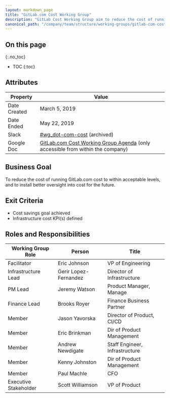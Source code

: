 ```yaml
---
layout: markdown_page
title: "GitLab.com Cost Working Group"
description: "GitLab Cost Working Group aim to reduce the cost of running GitLab.com to within acceptable levels. View more information here!"
canonical_path: "/company/team/structure/working-groups/gitlab-com-cost/"
---
```


## On this page
{:.no_toc}

- TOC
{:toc}

## Attributes

| Property     | Value         |
|--------------|---------------|
| Date Created | March 5, 2019 |
| Date Ended   | May 22, 2019  |
| Slack        | [#wg_dot-com-cost](https://gitlab.slack.com/messages/CGQHT13RB) (archived) |
| Google Doc   | [GitLab.com Cost Working Group Agenda](https://docs.google.com/document/d/1BmqoTrzWhNW_ytbc_H7I3BH9YgusT9AikfO7aHlNPdA/edit) (only accessible from within the company) |

## Business Goal

To reduce the cost of running GitLab.com cost to within acceptable levels, and to install better oversight into cost for the future.

## Exit Criteria

* Cost savings goal achieved
* Infrastructure cost KPI(s) defined

## Roles and Responsibilities

| Working Group Role    | Person                | Title                          |
|-----------------------|-----------------------|--------------------------------|
| Facilitator           | Eric Johnson          | VP of Engineering              |
| Infrastructure Lead   | Gerir Lopez-Fernandez | Director of Infrastructure     |
| PM Lead               | Jeremy Watson         | Product Manager, Manage        |
| Finance Lead          | Brooks Royer          | Finance Business Partner       |
| Member                | Jason Yavorska        | Director of Product, CI/CD     |
| Member                | Eric Brinkman         | Dir of Product Management      |
| Member                | Andrew Newdigate      | Staff Engineer, Infrastructure |
| Member                | Kenny Johnston        | Dir of Product Management      |
| Member                | Paul Machle           | CFO                            |
| Executive Stakeholder | Scott Williamson      | VP of Product                  |
